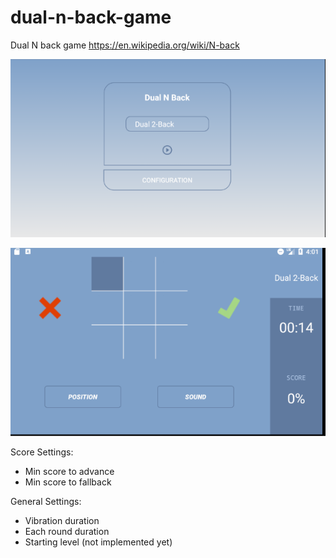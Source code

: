 # dual-n-back-game

Dual N back game https://en.wikipedia.org/wiki/N-back

![Start Screen](./startscreen.png) 

![Main Game Screen](./sampleImage.png) 

Score Settings: 
- Min score to advance 
- Min score to fallback

General Settings: 
- Vibration duration 
- Each round duration 
- Starting level (not implemented yet)

